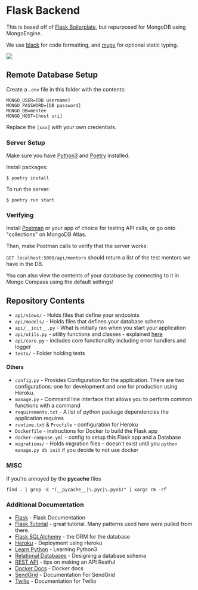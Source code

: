 # Flask Backend

This is based off of [Flask Boilerplate](https://github.com/tko22/flask-boilerplate), but repurposed for MongoDB using MongoEngine.

We use [black](https://github.com/ambv/black) for code formatting, and [mypy](http://mypy-lang.org/) for optional static typing.

![](../master/docs/flask.gif)

## Remote Database Setup
Create a `.env` file in this folder with the contents:
```
MONGO_USER=[DB username]
MONGO_PASSWORD=[DB password]
MONGO_DB=mentee
MONGO_HOST=[host uri]
```
Replace the `[xxx]` with your own credentials.

### Server Setup

Make sure you have [Python3](https://realpython.com/installing-python/) and [Poetry](https://python-poetry.org/) installed.

Install packages:

```
$ poetry install
```
To run the server:
```
$ poetry run start
```

### Verifying

Install [Postman](https://www.getpostman.com/downloads/) or your app of choice for testing API calls, or go onto "collections" on MongoDB Atlas.

Then, make Postman calls to verify that the server works:

`GET localhost:5000/api/mentors` should return a list of the test mentors we have in the DB.

You can also view the contents of your database by connecting to it in Mongo Compass using the default settings!

## Repository Contents

- `api/views/` - Holds files that define your endpoints
- `api/models/` - Holds files that defines your database schema
- `api/__init__.py` - What is initially ran when you start your application
- `api/utils.py` - utility functions and classes - explained [here](https://github.com/tko22/flask-boilerplate/wiki/Conventions)
- `api/core.py` - includes core functionality including error handlers and logger
- `tests/` - Folder holding tests

#### Others

- `config.py` - Provides Configuration for the application. There are two configurations: one for development and one for production using Heroku.
- `manage.py` - Command line interface that allows you to perform common functions with a command
- `requirements.txt` - A list of python package dependencies the application requires
- `runtime.txt` & `Procfile` - configuration for Heroku
- `Dockerfile` - instructions for Docker to build the Flask app
- `docker-compose.yml` - config to setup this Flask app and a Database
- `migrations/` - Holds migration files – doesn't exist until you `python manage.py db init` if you decide to not use docker

### MISC

If you're annoyed by the **pycache** files

```
find . | grep -E "(__pycache__|\.pyc|\.pyo$)" | xargs rm -rf
```

### Additional Documentation

- [Flask](http://flask.pocoo.org/) - Flask Documentation
- [Flask Tutorial](http://flask.pocoo.org/docs/1.0/tutorial/) - great tutorial. Many patterns used here were pulled from there.
- [Flask SQLAlchemy](http://flask-sqlalchemy.pocoo.org/2.3/) - the ORM for the database
- [Heroku](https://devcenter.heroku.com/articles/getting-started-with-python#introduction) - Deployment using Heroku
- [Learn Python](https://www.learnpython.org/) - Learning Python3
- [Relational Databases](https://www.ntu.edu.sg/home/ehchua/programming/sql/Relational_Database_Design.html) - Designing a database schema
- [REST API](http://www.restapitutorial.com/lessons/restquicktips.html) - tips on making an API Restful
- [Docker Docs](https://docs.docker.com/get-started/) - Docker docs
- [SendGrid](https://sendgrid.com/docs/for-developers/) - Documentation For SendGrid
- [Twilio](twilio.com/docs/libraries/python) - Documentation for Twilio
